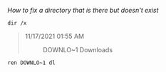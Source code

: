 *How to fix a directory that is there but doesn't exist*
```
dir /x
```
> 11/17/2021  01:55 AM    <DIR>          DOWNLO~1     Downloads
```
ren DOWNLO~1 dl
```
